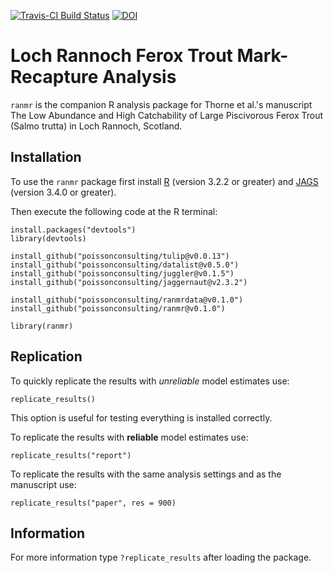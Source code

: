 <!-- README.md is generated from README.Rmd. Please edit that file -->
[![Travis-CI Build Status](https://travis-ci.org/poissonconsulting/ranmr.svg?branch=master)](https://travis-ci.org/poissonconsulting/ranmr) [![DOI](https://zenodo.org/badge/doi/10.5281/zenodo.45224.svg)](http://dx.doi.org/10.5281/zenodo.45224)

Loch Rannoch Ferox Trout Mark-Recapture Analysis
================================================

`ranmr` is the companion R analysis package for Thorne et al.'s manuscript The Low Abundance and High Catchability of Large Piscivorous Ferox Trout (Salmo trutta) in Loch Rannoch, Scotland.

Installation
------------

To use the `ranmr` package first install [R](http://cran.r-project.org) (version 3.2.2 or greater) and [JAGS](http://mcmc-jags.sourceforge.net) (version 3.4.0 or greater).

Then execute the following code at the R terminal:

    install.packages("devtools")
    library(devtools)

    install_github("poissonconsulting/tulip@v0.0.13")
    install_github("poissonconsulting/datalist@v0.5.0")
    install_github("poissonconsulting/juggler@v0.1.5")
    install_github("poissonconsulting/jaggernaut@v2.3.2")

    install_github("poissonconsulting/ranmrdata@v0.1.0")
    install_github("poissonconsulting/ranmr@v0.1.0")

    library(ranmr)

Replication
-----------

To quickly replicate the results with *unreliable* model estimates use:

    replicate_results()

This option is useful for testing everything is installed correctly.

To replicate the results with **reliable** model estimates use:

    replicate_results("report")

To replicate the results with the same analysis settings and as the manuscript use:

    replicate_results("paper", res = 900)

Information
-----------

For more information type `?replicate_results` after loading the package.
